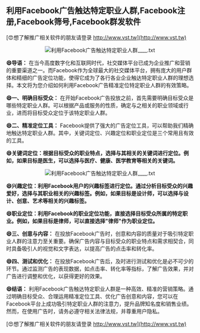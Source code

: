 ## **利用Facebook广告触达特定职业人群,Facebook注册,Facebook筛号,Facebook群发软件**

[😍想了解推广相关软件的朋友请登录 http://www.vst.tw](http://www.vst.tw)

 <center><img src="https://vst.tw/MP4/tuiguang/png/3.png" alt="利用Facebook广告触达特定职业人群____.txt"></center>

**😄导语：**
在当今高度数字化和互联网时代，社交媒体平台已成为企业推广和营销的重要渠道之一。而Facebook作为全球最大的社交媒体平台，拥有庞大的用户群体和精细的广告定位功能，使得它成为了各行各业企业触达特定职业人群的理想选择。本文将为您介绍如何利用Facebook广告精准定位特定职业人群的有效策略。

**😄一、明确目标受众：**
在开始Facebook广告投放之前，首先需要明确目标受众是哪些特定职业人群。可以根据产品或服务的性质，确定与之相关的职业领域或行业，进而将目标受众定位于该特定职业人群。

**😄二、精准定位工具：**
Facebook提供了强大的广告定位工具，可以帮助我们精确地触达特定职业人群。其中，关键词定位、兴趣定位和职业定位是三个常用且有效的工具。

**😄关键词定位：根据目标受众的职业特点，选择与其相关的关键词进行定位。例如，如果目标是医生，可以选择与医疗、健康、医学教育等相关的关键词。**

 <center><img src="https://vst.tw/MP4/tuiguang/png/6.png" alt="利用Facebook广告触达特定职业人群____.txt"></center>

**😄兴趣定位：利用Facebook用户的兴趣标签进行定位。通过分析目标受众的兴趣爱好，选择与其职业相关的兴趣标签。例如，如果目标是设计师，可以选择与设计、创意、艺术等相关的兴趣标签。**

**😄职业定位：利用Facebook的职业定位功能，直接选择目标受众所属的特定职业。例如，如果目标是律师，可以直接选择"律师"作为职业定位。**

**😄三、创意与内容：**
在投放Facebook广告时，创意和内容的质量对于吸引特定职业人群的注意力至关重要。确保广告内容与目标受众的职业特点和需求相契合，同时具备吸引人的视觉和文字表达，以提高广告的点击率和转化率。

**😄四、测试和优化：**
在投放Facebook广告后，及时进行测试和优化是必不可少的环节。通过监测广告的表现数据，如点击率、转化率等指标，了解广告效果，并对广告进行调整和优化，以获得更好的效果。

**😄结语：**
利用Facebook广告触达特定职业人群是一种高效、精准的营销策略。通过明确目标受众、合理运用精准定位工具、优化广告创意和内容，您可以在Facebook平台上成功吸引特定职业人群的注意力，提升品牌知名度和销售业绩。然而，在使用广告时，请务必遵守相关法律法规，并尊重用户隐私。

[😍想了解推广相关软件的朋友请登录 http://www.vst.tw](http://www.vst.tw)



